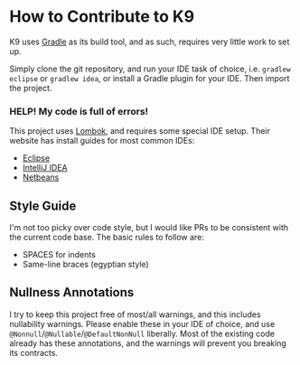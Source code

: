 # How to Contribute to K9

K9 uses [Gradle](https://gradle.org/) as its build tool, and as such, requires very little work to set up.

Simply clone the git repository, and run your IDE task of choice, i.e. `gradlew eclipse` or `gradlew idea`, or install a Gradle plugin for your IDE. Then import the project.

### HELP! My code is full of errors!

This project uses [Lombok](https://projectlombok.org/), and requires some special IDE setup. Their website has install guides for most common IDEs:

- [Eclipse](https://projectlombok.org/setup/eclipse)
- [IntelliJ IDEA](https://projectlombok.org/setup/intellij)
- [Netbeans](https://projectlombok.org/setup/netbeans)

## Style Guide

I'm not too picky over code style, but I would like PRs to be consistent with the current code base. The basic rules to follow are:

- SPACES for indents
- Same-line braces (egyptian style)

## Nullness Annotations

I try to keep this project free of most/all warnings, and this includes nullability warnings. Please enable these in your IDE of choice, and use `@Nonnull`/`@Nullable`/`@DefaultNonNull` liberally. Most of the existing code already has these annotations, and the warnings will prevent you breaking its contracts.